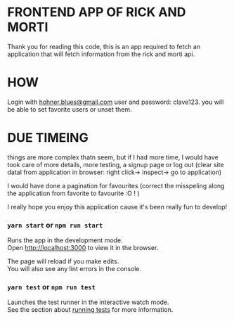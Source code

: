 # FRONTEND APP OF RICK AND MORTI

Thank you for reading this code,
this is an app required to fetch an application that will fetch information from the rick and morti api.

# HOW

Login with hohner.blues@gmail.com user and password: clave123.
you will be able to set favorite users or unset them.

# DUE TIMEING

things are more complex thatn seem, but if I had more time, I would have took care of more details, more testing, a signup page or log out (clear site dataI from application in browser: right click-> inspect-> go to application)

I would have done a pagination for favourites (correct the misspeling along the application from favorite to favourite :O ! )

I really hope you enjoy this application cause it's been really fun to develop!

### `yarn start` or `npm run start`

Runs the app in the development mode.\
Open [http://localhost:3000](http://localhost:3000) to view it in the browser.

The page will reload if you make edits.\
You will also see any lint errors in the console.

### `yarn test` or `npm run test`

Launches the test runner in the interactive watch mode.\
See the section about [running tests](https://facebook.github.io/create-react-app/docs/running-tests) for more information.

